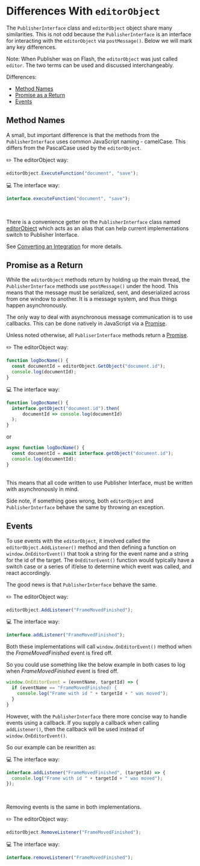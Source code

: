 # Differences With `editorObject`
The `PublisherInterface` class and `editorObject` object share many similarities. This is not odd because the `PublisherInterface` is an interface for interacting with the `editorObject` via `postMessage()`. Below we will mark any key differences.

Note: When Publisher was on Flash, the `editorObject` was just called `editor`. The two terms can be used and discussed interchangeably.

Differences:
* [Method Names](#method-names)
* [Promise as a Return](#promise-as-a-return)
* [Events](#events)

## Method Names
A small, but important difference is that the methods from the `PublisherInterface` uses common JavaScript naming - camelCase. This differs from the PascalCase used by the `editorObject`.

✏️ The editorObject way:
```javascript
editorObject.ExecuteFunction("document", "save");
```

💻 The interface way:
```javascript
interface.executeFunction("document", "save");
```

<br/>

There is a convenience getter on the `PublisherInterface` class named [editorObject](PublisherInterface.md#editorobject) which acts as an alias that can help current implementations switch to Publisher Interface.

See [Converting an Integration](Converting-an-Integration.md) for more details.

## Promise as a Return
While the `editorObject` methods return by holding up the main thread, the `PublisherInterface` methods use `postMessage()` under the hood. This means that the message must be serialized, sent, and deserialized across from one window to another. It is a message system, and thus things happen asynchronously.

The only way to deal with asynchronous message communication is to use callbacks. This can be done natively in JavaScript via a [Promise](https://developer.mozilla.org/en-US/docs/Web/JavaScript/Reference/Global_Objects/Promise).

Unless noted otherwise, all `PubliserInterface` methods return a [Promise](https://developer.mozilla.org/en-US/docs/Web/JavaScript/Reference/Global_Objects/Promise).

✏️ The editorObject way:
```javascript
function logDocName() {
  const documentId = editorObject.GetObject("document.id");
  console.log(documentId);
}
```

💻 The interface way:
```javascript
function logDocName() {
  interface.getObject("document.id").then(
      documentId => console.log(documentId)
  );
}
```

or
```javascript
async function logDocName() {
  const documentId = await interface.getObject("document.id");
  console.log(documentId);
}
```

<br/>
This means that all code written to use Publisher Interface, must be written with asynchronously in mind.

<br/>

Side note, if something goes wrong, both `editorObject` and `PublisherInterface` behave the same by throwing an exception.

## Events
To use events with the `editorObject`, it involved called the `editorObject.AddListener()` method and then defining a
function on `window.OnEditorEvent()` that took a string for the event name and a string for the id of the target. The `OnEditorEvent()` function would typically have a switch case or a series of if/else to determine which event was called, and react accordingly.

The good news is that `PublisherInterface` behave the same.

✏️ The editorObject way:
```javascript
editorObject.AddListener("FrameMovedFinished");
```

💻 The interface way:
```javascript
interface.addListener("FrameMovedFinished");
```

Both these implementations will call `window.OnEditorEvent()` method when the *FrameMovedFinished* event is fired off.

So you could use something like the below example in both cases to log when *FrameMovedFinished* event is fired off.
```javascript
window.OnEditorEvent = (eventName, targetId) => {
  if (eventName == "FrameMovedFinished) {
    console.log("Frame with id " + targetId + " was moved");
  }
}
```

However, with the `PublisherInterface` there more concise way to handle events using a callback. If you supply a callback when calling `addListener()`, then the callback will be used instead of `window.OnEditorEvent()`.

So our example can be rewritten as:

💻 The interface way:
```javascript
interface.addListener("FrameMovedFinished", (targetId) => {
  console.log("Frame with id " + targetId + " was moved");
});
```
<br/>

Removing events is the same in both implementations.

✏️ The editorObject way:
```javascript
editorObject.RemoveListener("FrameMovedFinished");
```

💻 The interface way:
```javascript
interface.removeListener("FrameMovedFinished");
```
